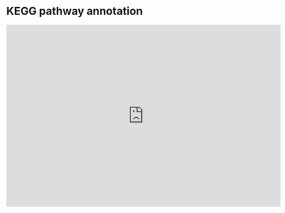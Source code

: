 # KEGG pathway annotation

<!-- 2018-10-02 -->

<iframe src="https://player.bilibili.com/player.html?aid=34529020&cid=60489773&page=1" 
			scrolling="no" 
			border="0" 
			frameborder="no" 
			framespacing="0" 
			allowfullscreen="true" 
			width="720" 
			height="480"> 
		</iframe>